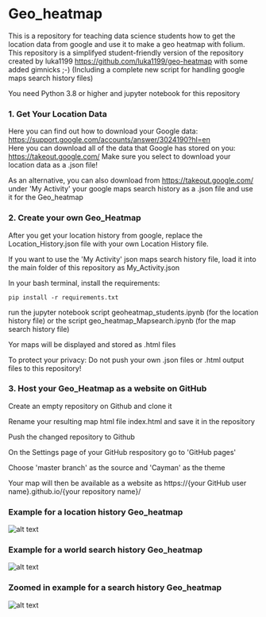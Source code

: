 # Geo_heatmap

This is a repository for teaching data science students how to get the location data from google and use it to make a geo heatmap with folium.
This repository is a simplifyed student-friendly version of the repository created by luka1199 https://github.com/luka1199/geo-heatmap 
with some added gimnicks ;-)
(Including a complete new script for handling google maps search history files)

You need Python 3.8 or higher and jupyter notebook for this repository

### 1. Get Your Location Data

Here you can find out how to download your Google data: <https://support.google.com/accounts/answer/3024190?hl=en></br>
Here you can download all of the data that Google has stored on you: <https://takeout.google.com/>
Make sure you select to download your location data as a .json file!

As an alternative, you can also download from <https://takeout.google.com/> under 'My Activity' your google maps search history as a .json file and use it for the Geo_heatmap


### 2. Create your own Geo_Heatmap 

After you get your location history from google, replace the Location_History.json file with your own Location History file.

If you want to use the 'My Activity' json maps search history file, load it into the main folder of this repository as My_Activity.json

In your bash terminal, install the requirements:

	pip install -r requirements.txt

run the jupyter notebook script geoheatmap_students.ipynb (for the location history file) or the script geo_heatmap_Mapsearch.ipynb (for the map search history file)

Yor maps will be displayed and stored as .html files

To protect your privacy: Do not push your own .json files or .html output files to this repository!

### 3. Host your Geo_Heatmap as a website on GitHub

Create an empty repository on Github and clone it

Rename your resulting map html file index.html and save it in the repository

Push the changed repository to Github

On the Settings page of your GitHub respository go to 'GitHub pages'

Choose 'master branch' as the source and 'Cayman' as the theme

Your map will then be available as a website as https://{your GitHub user name}.github.io/{your repository name}/ 


### Example for a location history Geo_heatmap
![alt text](heatmap.png)

### Example for a world search history Geo_heatmap
![alt text](world_search_history_map.png)

### Zoomed in example for a search history Geo_heatmap
![alt text](Berlin_search_history_map.png)

